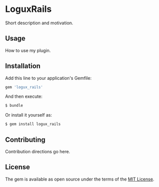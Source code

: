 # LoguxRails
Short description and motivation.

## Usage
How to use my plugin.

## Installation
Add this line to your application's Gemfile:

```ruby
gem 'logux_rails'
```

And then execute:
```bash
$ bundle
```

Or install it yourself as:
```bash
$ gem install logux_rails
```

## Contributing
Contribution directions go here.

## License
The gem is available as open source under the terms of the [MIT License](http://opensource.org/licenses/MIT).
